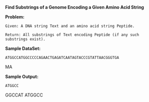 **Find Substrings of a Genome Encoding a Given Amino Acid String**

**Problem:**
	
	Given: A DNA string Text and an amino acid string Peptide.
	
	Return: All substrings of Text encoding Peptide (if any such substrings exist).

**Sample DataSet:**
	
	ATGGCCATGGCCCCCAGAACTGAGATCAATAGTACCCGTATTAACGGGTGA
MA

**Sample Output:**
	
	ATGGCC
GGCCAT
ATGGCC
